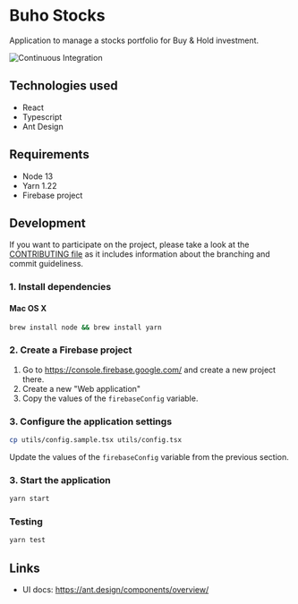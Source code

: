 # Buho Stocks

Application to manage a stocks portfolio for Buy & Hold investment.

![Continuous Integration](https://github.com/bocabitlabs/buho-stocks/workflows/Continuous%20Integration/badge.svg)

## Technologies used

- React
- Typescript
- Ant Design

## Requirements

- Node 13
- Yarn 1.22
- Firebase project

## Development

If you want to participate on the project, please take a look at
the [CONTRIBUTING file](/docs/CONTRIBUTING.md) as it includes information about the branching and commit guideliness.

### 1. Install dependencies

#### Mac OS X

```bash
brew install node && brew install yarn
```

### 2. Create a Firebase project

1. Go to https://console.firebase.google.com/ and create a new project there.
2. Create a new "Web application"
3. Copy the values of the `firebaseConfig` variable.

### 3. Configure the application settings

```bash
cp utils/config.sample.tsx utils/config.tsx
```

Update the values of the `firebaseConfig` variable from the previous section.

### 3. Start the application

```bash
yarn start
```

### Testing

```bash
yarn test
```

## Links

- UI docs: https://ant.design/components/overview/
